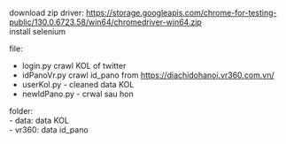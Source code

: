 download zip driver: https://storage.googleapis.com/chrome-for-testing-public/130.0.6723.58/win64/chromedriver-win64.zip <br>
install selenium <br>

file:<br>
- login.py crawl KOL of twitter <br>
- idPanoVr.py crawl id_pano from https://diachidohanoi.vr360.com.vn/ <br>
- userKol.py - cleaned data KOL <br>
- newIdPano.py - crwal sau hon <br>

folder:
<br>- data: data KOL
<br>- vr360: data id_pano
